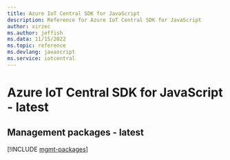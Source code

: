 ```yaml
---
title: Azure IoT Central SDK for JavaScript
description: Reference for Azure IoT Central SDK for JavaScript
author: xirzec
ms.author: jeffish
ms.data: 11/15/2022
ms.topic: reference
ms.devlang: javascript
ms.service: iotcentral
---
```

# Azure IoT Central SDK for JavaScript - latest

## Management packages - latest
[!INCLUDE [mgmt-packages](iot-central-mgmt-index.md)]